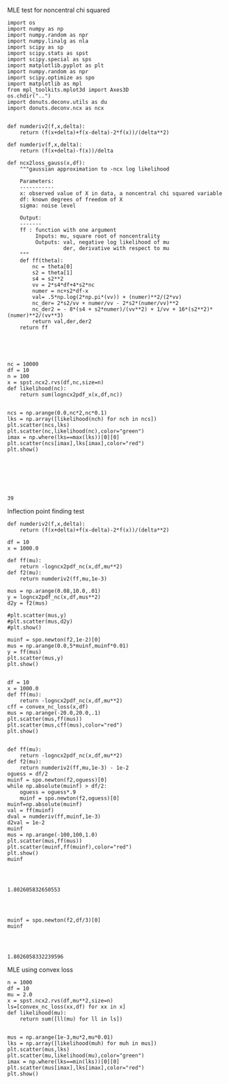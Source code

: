 
MLE test for noncentral chi squared


    import os
    import numpy as np
    import numpy.random as npr
    import numpy.linalg as nla
    import scipy as sp
    import scipy.stats as spst
    import scipy.special as sps
    import matplotlib.pyplot as plt
    import numpy.random as npr
    import scipy.optimize as spo
    import matplotlib as mpl
    from mpl_toolkits.mplot3d import Axes3D
    os.chdir("..")
    import donuts.deconv.utils as du
    import donuts.deconv.ncx as ncx


    def numderiv2(f,x,delta):
        return (f(x+delta)+f(x-delta)-2*f(x))/(delta**2)
    
    def numderiv(f,x,delta):
        return (f(x+delta)-f(x))/delta
    
    def ncx2loss_gauss(x,df): 
        """gaussian approximation to -ncx log likelihood
        
        Parameters:
        -----------
        x: observed value of X in data, a noncentral chi squared variable
        df: known degrees of freedom of X
        sigma: noise level
    
        Output:
        -------
        ff : function with one argument
             Inputs: mu, square root of noncentrality
             Outputs: val, negative log likelihood of mu
                      der, derivative with respect to mu
        """
        def ff(theta):
            nc = theta[0]
            s2 = theta[1]
            s4 = s2**2
            vv = 2*s4*df+4*s2*nc
            numer = nc+s2*df-x
            val= .5*np.log(2*np.pi*(vv)) + (numer)**2/(2*vv)
            nc_der= 2*s2/vv + numer/vv - 2*s2*(numer/vv)**2
            nc_der2 = - 8*(s4 + s2*numer)/(vv**2) + 1/vv + 16*(s2**2)*(numer)**2/(vv**3)
            return val,der,der2
        return ff


    


    nc = 10000
    df = 10
    n = 100
    x = spst.ncx2.rvs(df,nc,size=n)
    def likelihood(nc):
        return sum(logncx2pdf_x(x,df,nc))


    ncs = np.arange(0.0,nc*2,nc*0.1)
    lks = np.array([likelihood(nch) for nch in ncs])
    plt.scatter(ncs,lks)
    plt.scatter(nc,likelihood(nc),color="green")
    imax = np.where(lks==max(lks))[0][0]
    plt.scatter(ncs[imax],lks[imax],color="red")
    plt.show()


    




    39



Inflection point finding test


    def numderiv2(f,x,delta):
        return (f(x+delta)+f(x-delta)-2*f(x))/(delta**2)
    
    df = 10
    x = 1000.0
    
    def ff(mu):
        return -logncx2pdf_nc(x,df,mu**2)
    def f2(mu):
        return numderiv2(ff,mu,1e-3)
    
    mus = np.arange(0.08,10.0,.01)
    y = logncx2pdf_nc(x,df,mus**2)
    d2y = f2(mus)
    
    #plt.scatter(mus,y)
    #plt.scatter(mus,d2y)
    #plt.show()
    
    muinf = spo.newton(f2,1e-2)[0]
    mus = np.arange(0.0,5*muinf,muinf*0.01)
    y = ff(mus)
    plt.scatter(mus,y)
    plt.show()


    df = 10
    x = 1000.0
    def ff(mu):
        return -logncx2pdf_nc(x,df,mu**2)
    cff = convex_nc_loss(x,df)
    mus = np.arange(-20.0,20.0,.1)
    plt.scatter(mus,ff(mus))
    plt.scatter(mus,cff(mus),color="red")
    plt.show()


    def ff(mu):
        return -logncx2pdf_nc(x,df,mu**2)
    def f2(mu):
        return numderiv2(ff,mu,1e-3) - 1e-2
    oguess = df/2
    muinf = spo.newton(f2,oguess)[0]
    while np.absolute(muinf) > df/2:
        oguess = oguess*.9
        muinf = spo.newton(f2,oguess)[0]
    muinf=np.absolute(muinf)
    val = ff(muinf)
    dval = numderiv(ff,muinf,1e-3)
    d2val = 1e-2
    muinf
    mus = np.arange(-100,100,1.0)
    plt.scatter(mus,ff(mus))
    plt.scatter(muinf,ff(muinf),color="red")
    plt.show()
    muinf




    1.802605832650553




    muinf = spo.newton(f2,df/3)[0]
    muinf




    1.8026058332239596



MLE using convex loss


    n = 1000
    df = 10
    mu = 2.0
    x = spst.ncx2.rvs(df,mu**2,size=n)
    ls=[convex_nc_loss(xx,df) for xx in x]
    def likelihood(mu):
        return sum([ll(mu) for ll in ls])


    mus = np.arange(1e-3,mu*2,mu*0.01)
    lks = np.array([likelihood(muh) for muh in mus])
    plt.scatter(mus,lks)
    plt.scatter(mu,likelihood(mu),color="green")
    imax = np.where(lks==min(lks))[0][0]
    plt.scatter(mus[imax],lks[imax],color="red")
    plt.show()


    
